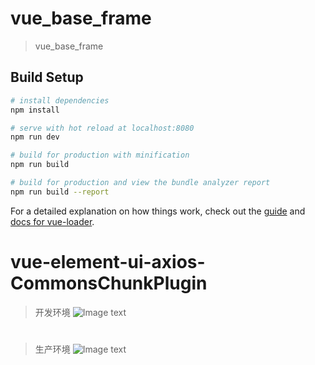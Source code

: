 # vue_base_frame

> vue_base_frame

## Build Setup

``` bash
# install dependencies
npm install

# serve with hot reload at localhost:8080
npm run dev

# build for production with minification
npm run build

# build for production and view the bundle analyzer report
npm run build --report
```

For a detailed explanation on how things work, check out the [guide](http://vuejs-templates.github.io/webpack/) and [docs for vue-loader](http://vuejs.github.io/vue-loader).
# vue-element-ui-axios-CommonsChunkPlugin
> 开发环境
![Image text](https://github.com/zfdai/vue-element-ui2.0-axios-CommonsChunkPlugin/tree/master/gitImages/开发环境.png)
#
> 生产环境
![Image text](https://github.com/zfdai/vue-element-ui2.0-axios-CommonsChunkPlugin/tree/master/gitImages/打包环境.png)
